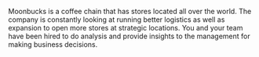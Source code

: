 Moonbucks is a coffee chain that has stores located all over the world. The company is constantly looking at running better logistics as well as expansion to open more stores at strategic locations. You and your team have been hired to do analysis and provide insights to the management for making business decisions. 
